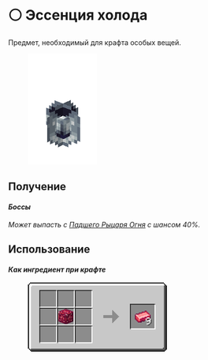 # ⚪ Эссенция холода

Предмет, необходимый для крафта особых вещей.

<figure><img src="../../.gitbook/assets/toffy_whitegem.gif" alt=""><figcaption></figcaption></figure>

## Получение

#### _Боссы_

_Может выпасть с_ [_Падшего Рыцаря Огня_](../sushestva/bossy/padshii-rycar-ognya.md) _с шансом 40%._

## Использование

#### _Как ингредиент при крафте_

<figure><img src="../../.gitbook/assets/red_ore_ingot_result-multi.png" alt=""><figcaption></figcaption></figure>
